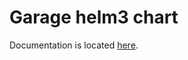 # Garage helm3 chart

Documentation is located [here](https://garagehq.deuxfleurs.fr/documentation/cookbook/kubernetes/).
